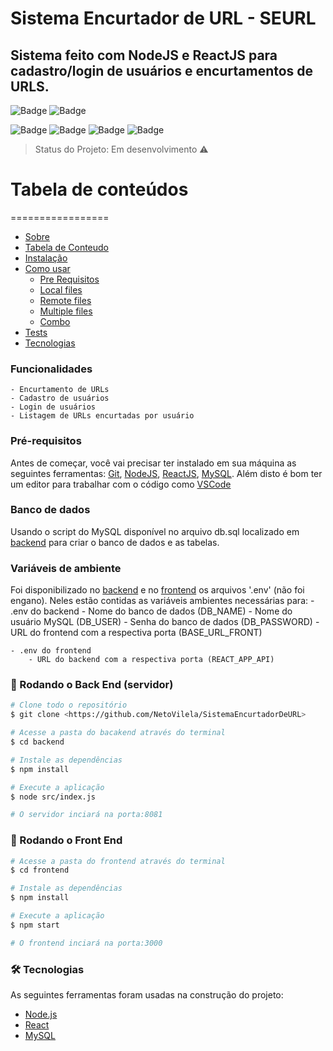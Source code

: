 # Sistema Encurtador de URL - SEURL

## Sistema feito com NodeJS e ReactJS para cadastro/login de usuários e encurtamentos de URLS.

![Badge](https://img.shields.io/static/v1?label=react&message=framework&color=blue&style=for-the-badge&logo=REACT)
![Badge](https://img.shields.io/static/v1?label=node&message=&color=green&style=for-the-badge&logo=NODE)

![Badge](https://img.shields.io/github/issues/NetoVilela/SistemaEncurtadorDeURL)
![Badge](https://img.shields.io/github/forks/NetoVilela/SistemaEncurtadorDeURL)
![Badge](https://img.shields.io/github/stars/NetoVilela/SistemaEncurtadorDeURL)
![Badge](https://img.shields.io/github/license/NetoVilela/SistemaEncurtadorDeURL)

> Status do Projeto: Em desenvolvimento :warning:

# Tabela de conteúdos
=================
<!--ts-->
   * [Sobre](#Sobre)
   * [Tabela de Conteudo](#tabela-de-conteudo)
   * [Instalação](#instalacao)
   * [Como usar](#como-usar)
      * [Pre Requisitos](#pre-requisitos)
      * [Local files](#local-files)
      * [Remote files](#remote-files)
      * [Multiple files](#multiple-files)
      * [Combo](#combo)
   * [Tests](#testes)
   * [Tecnologias](#tecnologias)
<!--te-->

### Funcionalidades
    - Encurtamento de URLs
    - Cadastro de usuários
    - Login de usuários
    - Listagem de URLs encurtadas por usuário



### Pré-requisitos

Antes de começar, você vai precisar ter instalado em sua máquina as seguintes ferramentas:
[Git](https://git-scm.com), [NodeJS](https://nodejs.org/en/), [ReactJS](https://pt-br.reactjs.org/), [MySQL](https://www.mysql.com/). 
Além disto é bom ter um editor para trabalhar com o código como [VSCode](https://code.visualstudio.com/)

### Banco de dados

Usando o script do MySQL disponível no arquivo db.sql localizado em [backend](https://github.com/NetoVilela/SistemaEncurtadorDeURL/tree/master/backend) para criar o banco de dados e as tabelas.

### Variáveis de ambiente

Foi disponibilizado no [backend](https://github.com/NetoVilela/SistemaEncurtadorDeURL/tree/master/backend) e no [frontend](https://github.com/NetoVilela/SistemaEncurtadorDeURL/tree/master/frontend) os arquivos '.env' (não foi engano). Neles estão contidas as variáveis ambientes necessárias para:
    - .env do backend
        - Nome do banco de dados (DB_NAME)
        - Nome do usuário MySQL (DB_USER)
        - Senha do banco de dados (DB_PASSWORD)
        - URL do frontend com a respectiva porta (BASE_URL_FRONT)

    - .env do frontend
        - URL do backend com a respectiva porta (REACT_APP_API)

### 🎲 Rodando o Back End (servidor)

```bash
# Clone todo o repositório
$ git clone <https://github.com/NetoVilela/SistemaEncurtadorDeURL>

# Acesse a pasta do bacakend através do terminal
$ cd backend

# Instale as dependências
$ npm install

# Execute a aplicação 
$ node src/index.js

# O servidor inciará na porta:8081 


```

### 🎲 Rodando o Front End
```bash
# Acesse a pasta do frontend através do terminal
$ cd frontend

# Instale as dependências
$ npm install

# Execute a aplicação 
$ npm start

# O frontend inciará na porta:3000

```

### 🛠 Tecnologias

As seguintes ferramentas foram usadas na construção do projeto:

- [Node.js](https://nodejs.org/en/)
- [React](https://pt-br.reactjs.org/)
- [MySQL](https://www.mysql.com/)
